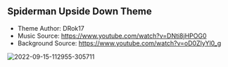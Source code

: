 ## Spiderman Upside Down Theme ##
- Theme Author: DRok17 
- Music Source: https://www.youtube.com/watch?v=DNti8jHPOG0
- Background Source: https://www.youtube.com/watch?v=oD0ZIyYl0_g

![2022-09-15-112955-305711](https://user-images.githubusercontent.com/81541725/190550983-8f4dc91b-823e-4cb3-b6dd-2f5bf051016a.png)
